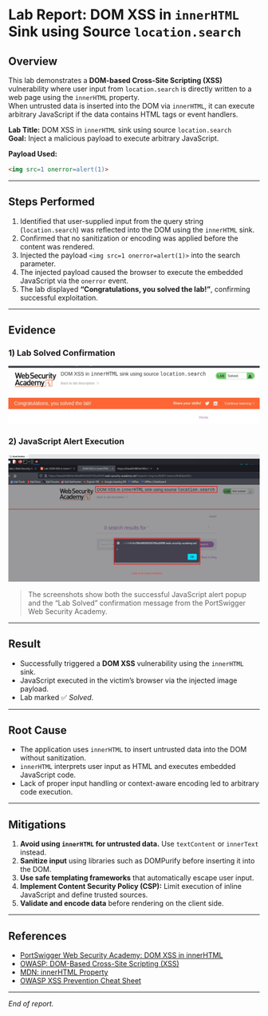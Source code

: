 # Lab Report: DOM XSS in `innerHTML` Sink using Source `location.search`

## Overview
This lab demonstrates a **DOM-based Cross-Site Scripting (XSS)** vulnerability where user input from `location.search` is directly written to a web page using the `innerHTML` property.  
When untrusted data is inserted into the DOM via `innerHTML`, it can execute arbitrary JavaScript if the data contains HTML tags or event handlers.

**Lab Title:** DOM XSS in `innerHTML` sink using source `location.search`  
**Goal:** Inject a malicious payload to execute arbitrary JavaScript.  

**Payload Used:**
```html
<img src=1 onerror=alert(1)>
```

---

## Steps Performed
1. Identified that user-supplied input from the query string (`location.search`) was reflected into the DOM using the `innerHTML` sink.  
2. Confirmed that no sanitization or encoding was applied before the content was rendered.  
3. Injected the payload `<img src=1 onerror=alert(1)>` into the search parameter.  
4. The injected payload caused the browser to execute the embedded JavaScript via the `onerror` event.  
5. The lab displayed **“Congratulations, you solved the lab!”**, confirming successful exploitation.

---

## Evidence

### 1) Lab Solved Confirmation
![Lab Solved Screenshot](/images/Dom%20XSS%20in%20inner%20HTML%20lab%20solved.jpg)

### 2) JavaScript Alert Execution
![JavaScript Alert Screenshot](/images/Dom%20XSS%20in%20inner%20HTML.jpg)

> The screenshots show both the successful JavaScript alert popup and the “Lab Solved” confirmation message from the PortSwigger Web Security Academy.

---

## Result
- Successfully triggered a **DOM XSS** vulnerability using the `innerHTML` sink.  
- JavaScript executed in the victim’s browser via the injected image payload.  
- Lab marked ✅ *Solved*.

---

## Root Cause
- The application uses `innerHTML` to insert untrusted data into the DOM without sanitization.  
- `innerHTML` interprets user input as HTML and executes embedded JavaScript code.  
- Lack of proper input handling or context-aware encoding led to arbitrary code execution.

---

## Mitigations
1. **Avoid using `innerHTML` for untrusted data.** Use `textContent` or `innerText` instead.  
2. **Sanitize input** using libraries such as DOMPurify before inserting it into the DOM.  
3. **Use safe templating frameworks** that automatically escape user input.  
4. **Implement Content Security Policy (CSP):** Limit execution of inline JavaScript and define trusted sources.  
5. **Validate and encode data** before rendering on the client side.

---

## References
- [PortSwigger Web Security Academy: DOM XSS in innerHTML](https://portswigger.net/web-security/cross-site-scripting/dom-based/innerhtml-sink)  
- [OWASP: DOM-Based Cross-Site Scripting (XSS)](https://owasp.org/www-community/attacks/DOM_Based_XSS)  
- [MDN: innerHTML Property](https://developer.mozilla.org/en-US/docs/Web/API/Element/innerHTML)  
- [OWASP XSS Prevention Cheat Sheet](https://cheatsheetseries.owasp.org/cheatsheets/Cross_Site_Scripting_Prevention_Cheat_Sheet.html)

---
*End of report.*
